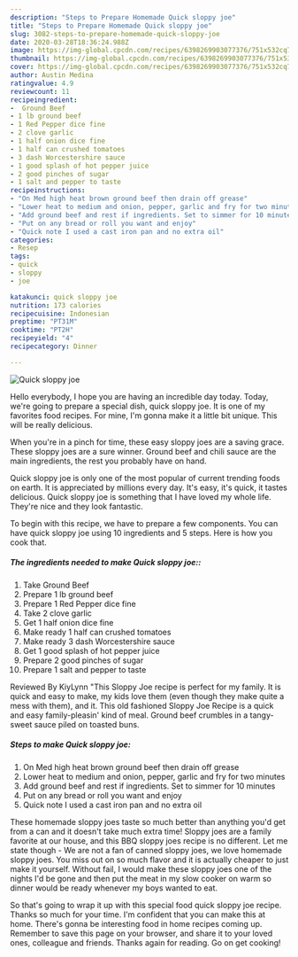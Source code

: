 ```yaml
---
description: "Steps to Prepare Homemade Quick sloppy joe"
title: "Steps to Prepare Homemade Quick sloppy joe"
slug: 3082-steps-to-prepare-homemade-quick-sloppy-joe
date: 2020-03-28T18:36:24.988Z
image: https://img-global.cpcdn.com/recipes/6398269903077376/751x532cq70/quick-sloppy-joe-recipe-main-photo.jpg
thumbnail: https://img-global.cpcdn.com/recipes/6398269903077376/751x532cq70/quick-sloppy-joe-recipe-main-photo.jpg
cover: https://img-global.cpcdn.com/recipes/6398269903077376/751x532cq70/quick-sloppy-joe-recipe-main-photo.jpg
author: Austin Medina
ratingvalue: 4.9
reviewcount: 11
recipeingredient:
-  Ground Beef
- 1 lb ground beef
- 1 Red Pepper dice fine
- 2 clove garlic
- 1 half onion dice fine
- 1 half can crushed tomatoes
- 3 dash Worcestershire sauce
- 1 good splash of hot pepper juice
- 2 good pinches of sugar
- 1 salt and pepper to taste
recipeinstructions:
- "On Med high heat brown ground beef then drain off grease"
- "Lower heat to medium and onion, pepper, garlic and fry for two minutes"
- "Add ground beef and rest if ingredients. Set to simmer for 10 minutes"
- "Put on any bread or roll you want and enjoy"
- "Quick note I used a cast iron pan and no extra oil"
categories:
- Resep
tags:
- quick
- sloppy
- joe

katakunci: quick sloppy joe
nutrition: 173 calories
recipecuisine: Indonesian
preptime: "PT31M"
cooktime: "PT2H"
recipeyield: "4"
recipecategory: Dinner

---
```



![Quick sloppy joe](https://img-global.cpcdn.com/recipes/6398269903077376/751x532cq70/quick-sloppy-joe-recipe-main-photo.jpg)

Hello everybody, I hope you are having an incredible day today. Today, we're going to prepare a special dish, quick sloppy joe. It is one of my favorites food recipes. For mine, I'm gonna make it a little bit unique. This will be really delicious.

When you&#39;re in a pinch for time, these easy sloppy joes are a saving grace. These sloppy joes are a sure winner. Ground beef and chili sauce are the main ingredients, the rest you probably have on hand.

Quick sloppy joe is only one of the most popular of current trending foods on earth. It is appreciated by millions every day. It's easy, it's quick, it tastes delicious. Quick sloppy joe is something that I have loved my whole life. They're nice and they look fantastic.


To begin with this recipe, we have to prepare a few components. You can have quick sloppy joe using 10 ingredients and 5 steps. Here is how you cook that.

##### The ingredients needed to make Quick sloppy joe::

1. Take  Ground Beef
1. Prepare 1 lb ground beef
1. Prepare 1 Red Pepper dice fine
1. Take 2 clove garlic
1. Get 1 half onion dice fine
1. Make ready 1 half can crushed tomatoes
1. Make ready 3 dash Worcestershire sauce
1. Get 1 good splash of hot pepper juice
1. Prepare 2 good pinches of sugar
1. Prepare 1 salt and pepper to taste


Reviewed By KiyLynn &#34;This Sloppy Joe recipe is perfect for my family. It is quick and easy to make, my kids love them (even though they make quite a mess with them), and it. This old fashioned Sloppy Joe Recipe is a quick and easy family-pleasin&#39; kind of meal. Ground beef crumbles in a tangy-sweet sauce piled on toasted buns. 

##### Steps to make Quick sloppy joe:

1. On Med high heat brown ground beef then drain off grease
1. Lower heat to medium and onion, pepper, garlic and fry for two minutes
1. Add ground beef and rest if ingredients. Set to simmer for 10 minutes
1. Put on any bread or roll you want and enjoy
1. Quick note I used a cast iron pan and no extra oil


These homemade sloppy joes taste so much better than anything you&#39;d get from a can and it doesn&#39;t take much extra time! Sloppy joes are a family favorite at our house, and this BBQ sloppy joes recipe is no different. Let me state though - We are not a fan of canned sloppy joes, we love homemade sloppy joes. You miss out on so much flavor and it is actually cheaper to just make it yourself. Without fail, I would make these sloppy joes one of the nights I&#39;d be gone and then put the meat in my slow cooker on warm so dinner would be ready whenever my boys wanted to eat. 

So that's going to wrap it up with this special food quick sloppy joe recipe. Thanks so much for your time. I'm confident that you can make this at home. There's gonna be interesting food in home recipes coming up. Remember to save this page on your browser, and share it to your loved ones, colleague and friends. Thanks again for reading. Go on get cooking!
